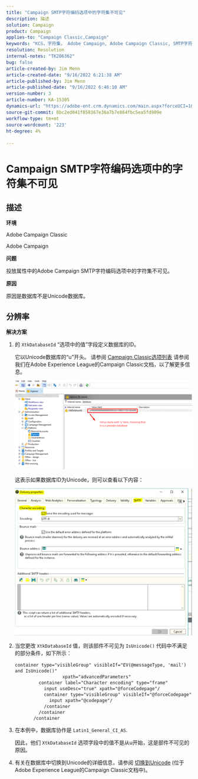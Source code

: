 ```yaml
---
title: "Campaign SMTP字符编码选项中的字符集不可见"
description: 描述
solution: Campaign
product: Campaign
applies-to: "Campaign Classic,Campaign"
keywords: "KCS，字符集， Adobe Campaign, Adobe Campaign Classic, SMTP字符编码选项不可见， XtkDatabaseId变量"
resolution: Resolution
internal-notes: "TK206362"
bug: false
article-created-by: Jim Menn
article-created-date: "9/16/2022 6:21:38 AM"
article-published-by: Jim Menn
article-published-date: "9/16/2022 6:46:10 AM"
version-number: 3
article-number: KA-15305
dynamics-url: "https://adobe-ent.crm.dynamics.com/main.aspx?forceUCI=1&pagetype=entityrecord&etn=knowledgearticle&id=3c647acd-8735-ed11-9db1-0022480866ad"
source-git-commit: 8bc2ed041f858367e36a7b7e864fbc5ea5fd909e
workflow-type: tm+mt
source-wordcount: '223'
ht-degree: 4%

---
```


# Campaign SMTP字符编码选项中的字符集不可见

## 描述

<b>环境</b>

Adobe Campaign Classic

Adobe Campaign

<b>问题</b>

投放属性中的Adobe Campaign SMTP字符编码选项中的字符集不可见。

<b>原因</b>

原因是数据库不是Unicode数据库。

## 分辨率

<b>解决方案</b>

1. 的 `XtkDatabaseId` “选项中的值”字段定义数据库的ID。

   它以Unicode数据库的“u”开头。 请参阅 [Campaign Classic选项列表](https://docs.adobe.com/content/help/en/campaign-classic/using/installing-campaign-classic/appendices/configuring-campaign-options.html) 请参阅我们在Adobe Experience League的Campaign Classic文档，以了解更多信息。

   ![](assets/c05936a7-51d0-ec11-a7b5-00224809c556.png)

   这表示如果数据库ID为Unicode，则可以查看以下内容：

   ![](assets/___c05936a7-51d0-ec11-a7b5-00224809c556___.png)

1. 当您更改 `XtkDatabaseId` 值，则该部件不可见为 `IsUnicode()` 代码中不满足的部分条件，如下所示：

   ```
   container type="visibleGroup" visibleIf="EV(@messageType, 'mail') and IsUnicode()"
                     xpath="advancedParameters"
            container label="Character encoding" type="frame"
              input useDesc="true" xpath="@forceCodepage"/
              container type="visibleGroup" visibleIf="@forceCodepage"
                input xpath="@codepage"/
              /container
            /container
          /container
   ```

1. 在本例中，数据库协作是 `Latin1_General_CI_AS`.

   因此，他们 `XtkDatabaseId` 选项字段中的值不是从u开始，这是部件不可见的原因。

1. 有关在数据库中切换到Unicode的详细信息，请参阅 [切换到Unicode](https://docs.adobe.com/content/help/en/campaign-classic/using/monitoring-campaign-classic/updating-adobe-campaign/switching-to-unicode.html) (位于Adobe Experience League的Campaign Classic文档中)。
